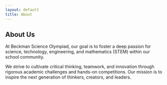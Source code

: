 ```yaml
---
layout: default
title: About
---
```


## About Us

At Beckman Science Olympiad, our goal is to foster a deep passion for science, technology, engineering, and mathematics (STEM) within our school community.

We strive to cultivate critical thinking, teamwork, and innovation through rigorous academic challenges and hands-on competitions. Our mission is to inspire the next generation of thinkers, creators, and leaders.
